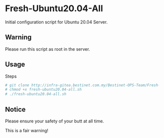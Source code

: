 # Fresh-Ubuntu20.04-All 

Initial configuration script for Ubuntu 20.04 Server.

## Warning

Please run this script as root in the server.

## Usage

Steps

```bash
# git clone http://infra-gitea.bestinet.com.my/Bestinet-OPS-Team/Fresh-Ubuntu20.04-All.git
# chmod +x fresh-ubuntu20.04-all.sh
# ./fresh-ubuntu20.04-all.sh
```

## Notice

Please ensure your safety of your butt at all time.

This is a fair warning!
